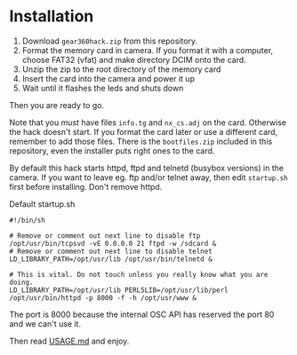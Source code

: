 # Installation

1. Download `gear360hack.zip` from this repository.
2. Format the memory card in camera. If you format it with a computer, choose FAT32 (vfat) and make directory DCIM onto the card.
3. Unzip the zip to the root directory of the memory card
4. Insert the card into the camera and power it up
5. Wait until it flashes the leds and shuts down

Then you are ready to go.

Note that you _must_ have files `info.tg` and `nx_cs.adj` on the card. Otherwise the hack doesn't start. If you format the card later or use a different card, remember to add those files. There is the `bootfiles.zip` included in this repository, even the installer puts right ones to the card.

By default this hack starts httpd, ftpd and telnetd (busybox versions) in the camera. 
If you want to leave eg. ftp and/or telnet away, then edit `startup.sh` first before installing.
Don't remove httpd.

Default startup.sh
```
#!/bin/sh

# Remove or comment out next line to disable ftp
/opt/usr/bin/tcpsvd -vE 0.0.0.0 21 ftpd -w /sdcard &
# Remove or comment out next line to disable telnet
LD_LIBRARY_PATH=/opt/usr/lib /opt/usr/bin/telnetd &

# This is vital. Do not touch unless you really know what you are doing.
LD_LIBRARY_PATH=/opt/usr/lib PERL5LIB=/opt/usr/lib/perl /opt/usr/bin/httpd -p 8000 -f -h /opt/usr/www &

```
The port is 8000 because the internal OSC API has reserved the port 80 and we can't use it.

Then read [USAGE.md](USAGE.md) and enjoy.
